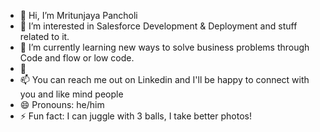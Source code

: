- 👋 Hi, I’m Mritunjaya Pancholi
- 👀 I’m interested in Salesforce Development & Deployment and stuff related to it. 
- 🌱 I’m currently learning new ways to solve business problems through Code and flow or low code.
- 💞️ 
- 📫 You can reach me out on Linkedin and I'll be happy to connect with you and like mind people
- 😄 Pronouns: he/him
- ⚡ Fun fact: I can juggle with 3 balls, I take better photos!

<!---
mpancholi1/mpancholi1 is a ✨ special ✨ repository because its `README.md` (this file) appears on your GitHub profile.
You can click the Preview link to take a look at your changes.
--->

